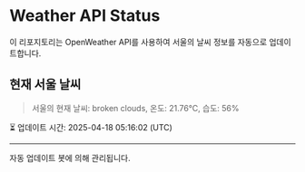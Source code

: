 
# Weather API Status

이 리포지토리는 OpenWeather API를 사용하여 서울의 날씨 정보를 자동으로 업데이트합니다.

## 현재 서울 날씨
> 서울의 현재 날씨: broken clouds, 온도: 21.76°C, 습도: 56%

⏳ 업데이트 시간: 2025-04-18 05:16:02 (UTC)

---
자동 업데이트 봇에 의해 관리됩니다.
